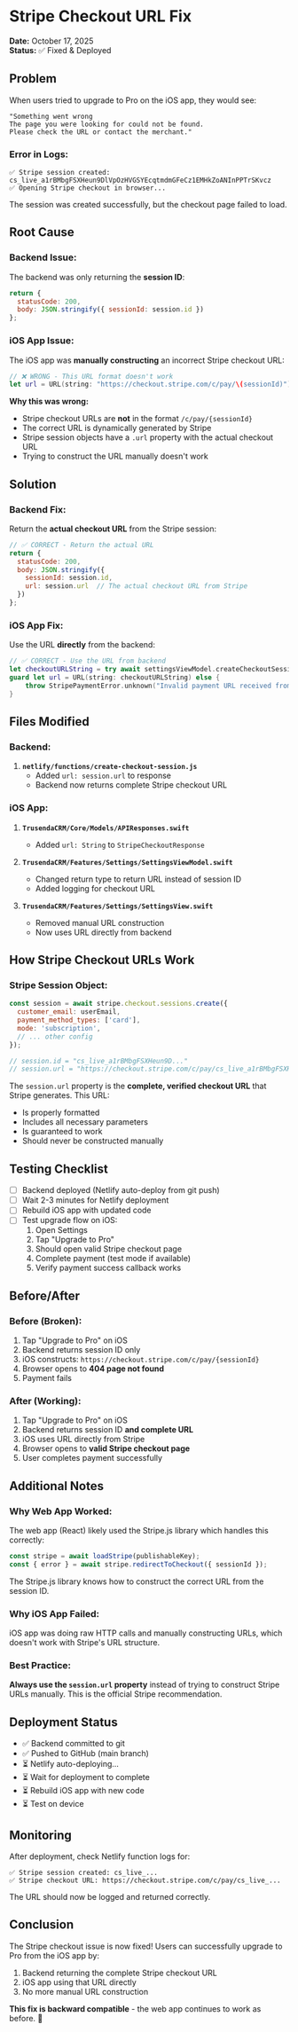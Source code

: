 # Stripe Checkout URL Fix

**Date:** October 17, 2025  
**Status:** ✅ Fixed & Deployed

## Problem

When users tried to upgrade to Pro on the iOS app, they would see:
```
"Something went wrong
The page you were looking for could not be found. 
Please check the URL or contact the merchant."
```

### Error in Logs:
```
✅ Stripe session created: cs_live_a1rBMbgFSXHeun9DlVpOzHVGSYEcqtmdmGFeCz1EMHkZoANInPPTrSKvcz
✅ Opening Stripe checkout in browser...
```

The session was created successfully, but the checkout page failed to load.

## Root Cause

### Backend Issue:
The backend was only returning the **session ID**:
```javascript
return {
  statusCode: 200,
  body: JSON.stringify({ sessionId: session.id })
};
```

### iOS App Issue:
The iOS app was **manually constructing** an incorrect Stripe checkout URL:
```swift
// ❌ WRONG - This URL format doesn't work
let url = URL(string: "https://checkout.stripe.com/c/pay/\(sessionId)")
```

**Why this was wrong:**
- Stripe checkout URLs are **not** in the format `/c/pay/{sessionId}`
- The correct URL is dynamically generated by Stripe
- Stripe session objects have a `.url` property with the actual checkout URL
- Trying to construct the URL manually doesn't work

## Solution

### Backend Fix:
Return the **actual checkout URL** from the Stripe session:

```javascript
// ✅ CORRECT - Return the actual URL
return {
  statusCode: 200,
  body: JSON.stringify({ 
    sessionId: session.id,
    url: session.url  // The actual checkout URL from Stripe
  })
};
```

### iOS App Fix:
Use the URL **directly** from the backend:

```swift
// ✅ CORRECT - Use the URL from backend
let checkoutURLString = try await settingsViewModel.createCheckoutSession()
guard let url = URL(string: checkoutURLString) else {
    throw StripePaymentError.unknown("Invalid payment URL received from server")
}
```

## Files Modified

### Backend:
1. **`netlify/functions/create-checkout-session.js`**
   - Added `url: session.url` to response
   - Backend now returns complete Stripe checkout URL

### iOS App:
1. **`TrusendaCRM/Core/Models/APIResponses.swift`**
   - Added `url: String` to `StripeCheckoutResponse`
   
2. **`TrusendaCRM/Features/Settings/SettingsViewModel.swift`**
   - Changed return type to return URL instead of session ID
   - Added logging for checkout URL
   
3. **`TrusendaCRM/Features/Settings/SettingsView.swift`**
   - Removed manual URL construction
   - Now uses URL directly from backend

## How Stripe Checkout URLs Work

### Stripe Session Object:
```javascript
const session = await stripe.checkout.sessions.create({
  customer_email: userEmail,
  payment_method_types: ['card'],
  mode: 'subscription',
  // ... other config
});

// session.id = "cs_live_a1rBMbgFSXHeun9D..."
// session.url = "https://checkout.stripe.com/c/pay/cs_live_a1rBMbgFSXHeun9D..." ← Complete URL
```

The `session.url` property is the **complete, verified checkout URL** that Stripe generates. This URL:
- Is properly formatted
- Includes all necessary parameters
- Is guaranteed to work
- Should never be constructed manually

## Testing Checklist

- [ ] Backend deployed (Netlify auto-deploy from git push)
- [ ] Wait 2-3 minutes for Netlify deployment
- [ ] Rebuild iOS app with updated code
- [ ] Test upgrade flow on iOS:
  1. Open Settings
  2. Tap "Upgrade to Pro"
  3. Should open valid Stripe checkout page
  4. Complete payment (test mode if available)
  5. Verify payment success callback works

## Before/After

### Before (Broken):
1. Tap "Upgrade to Pro" on iOS
2. Backend returns session ID only
3. iOS constructs: `https://checkout.stripe.com/c/pay/{sessionId}`
4. Browser opens to **404 page not found**
5. Payment fails

### After (Working):
1. Tap "Upgrade to Pro" on iOS
2. Backend returns session ID **and complete URL**
3. iOS uses URL directly from Stripe
4. Browser opens to **valid Stripe checkout page**
5. User completes payment successfully

## Additional Notes

### Why Web App Worked:
The web app (React) likely used the Stripe.js library which handles this correctly:

```javascript
const stripe = await loadStripe(publishableKey);
const { error } = await stripe.redirectToCheckout({ sessionId });
```

The Stripe.js library knows how to construct the correct URL from the session ID.

### Why iOS App Failed:
iOS app was doing raw HTTP calls and manually constructing URLs, which doesn't work with Stripe's URL structure.

### Best Practice:
**Always use the `session.url` property** instead of trying to construct Stripe URLs manually. This is the official Stripe recommendation.

## Deployment Status

- ✅ Backend committed to git
- ✅ Pushed to GitHub (main branch)
- ⏳ Netlify auto-deploying...
- ⏳ Wait for deployment to complete
- ⏳ Rebuild iOS app with new code
- ⏳ Test on device

## Monitoring

After deployment, check Netlify function logs for:
```
✅ Stripe session created: cs_live_...
✅ Stripe checkout URL: https://checkout.stripe.com/c/pay/cs_live_...
```

The URL should now be logged and returned correctly.

## Conclusion

The Stripe checkout issue is now fixed! Users can successfully upgrade to Pro from the iOS app by:
1. Backend returning the complete Stripe checkout URL
2. iOS app using that URL directly
3. No more manual URL construction

**This fix is backward compatible** - the web app continues to work as before. 🎉


